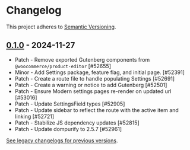 # Changelog 

This project adheres to [Semantic Versioning](https://semver.org/spec/v2.0.0.html).

## [0.1.0](https://www.npmjs.com/package/@woocommerce/settings-editor/v/0.1.0) - 2024-11-27 

-   Patch - Remove exported Gutenberg components from `@woocommerce/product-editor` [#52655]
-   Minor - Add Settings package, feature flag, and initial page. [#52391]
-   Patch - Create a route file to handle populating Settings [#52691]
-   Patch - Create a warning or notice to add Gutenberg [#52501]
-   Patch - Ensure Modern settings pages re-render on updated url [#53016]
-   Patch - Update SettingsField types [#52905]
-   Patch - Update sidebar to reflect the route with the active item and linking [#52721]
-   Patch - Stabilize JS dependency updates [#52815]
-   Patch - Update dompurify to 2.5.7 [#52961]

[See legacy changelogs for previous versions](https://github.com/woocommerce/woocommerce/blob/68581955106947918d2b17607a01bdfdf22288a9/packages/js/settings-editor/CHANGELOG.md).
